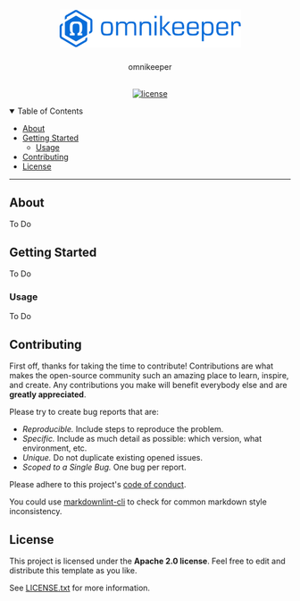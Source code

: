 <h1 align="center">
    <img src="docs/images/omnikeeper_logo_v1.0.png" alt="Logo" width="325">
</h1>

<div align="center">
  omnikeeper
</div>

<div align="center">
<br />

[![license](https://img.shields.io/github/license/maximiliancsuk/omnikeeper)](LICENSE)

</div>

<details open="open">
<summary>Table of Contents</summary>

- [About](#about)
- [Getting Started](#getting-started)
  - [Usage](#usage)
- [Contributing](#contributing)
- [License](#license)

</details>

---

## About

To Do

## Getting Started

To Do

### Usage

To Do

## Contributing

First off, thanks for taking the time to contribute! Contributions are what makes the open-source community such an amazing place to learn, inspire, and create. Any contributions you make will benefit everybody else and are **greatly appreciated**.

Please try to create bug reports that are:

- _Reproducible._ Include steps to reproduce the problem.
- _Specific._ Include as much detail as possible: which version, what environment, etc.
- _Unique._ Do not duplicate existing opened issues.
- _Scoped to a Single Bug._ One bug per report.

Please adhere to this project's [code of conduct](docs/CODE_OF_CONDUCT.md).

You could use [markdownlint-cli](https://github.com/igorshubovych/markdownlint-cli) to check for common markdown style inconsistency.

## License

This project is licensed under the **Apache 2.0 license**. Feel free to edit and distribute this template as you like.

See [LICENSE.txt](LICENSE.txt) for more information.
